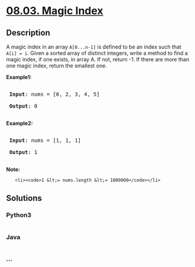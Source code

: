 # [08.03. Magic Index](https://leetcode-cn.com/problems/magic-index-lcci)

## Description
<p>A magic index in an array <code>A[0...n-1]</code> is defined to be an index such that <code>A[i] = i</code>. Given a sorted array of distinct integers, write a method to find a magic index, if one exists, in array A. If not, return -1. If there are more than one magic index, return the smallest one.</p>

<p><strong>Example1:</strong></p>

<pre>
<strong> Input</strong>: nums = [0, 2, 3, 4, 5]
<strong> Output</strong>: 0
</pre>

<p><strong>Example2:</strong></p>

<pre>
<strong> Input</strong>: nums = [1, 1, 1]
<strong> Output</strong>: 1
</pre>

<p><strong>Note:</strong></p>

<ol>
	<li><code>1 &lt;= nums.length &lt;= 1000000</code></li>
</ol>



## Solutions


### Python3

```python

```

### Java

```java

```

### ...
```

```
